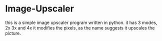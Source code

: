 # Image-Upscaler
this is a simple image upscaler program written in python. it has 3 modes, 2x 3x and 4x it modifies the pixels, as the name suggests it upscales the picture.
